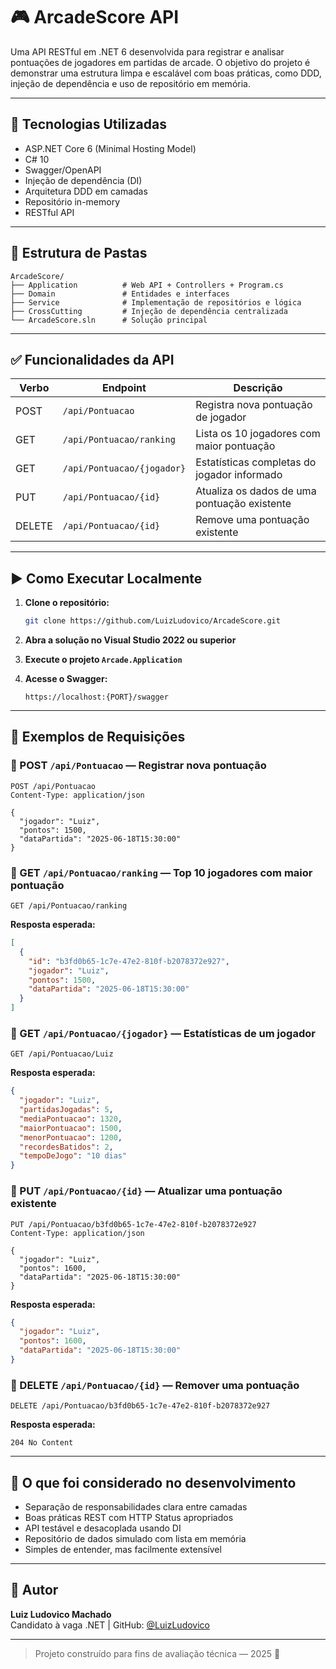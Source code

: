 
# 🎮 ArcadeScore API

Uma API RESTful em .NET 6 desenvolvida para registrar e analisar pontuações de jogadores em partidas de arcade. O objetivo do projeto é demonstrar uma estrutura limpa e escalável com boas práticas, como DDD, injeção de dependência e uso de repositório em memória.

---

## 🚀 Tecnologias Utilizadas

- ASP.NET Core 6 (Minimal Hosting Model)
- C# 10
- Swagger/OpenAPI
- Injeção de dependência (DI)
- Arquitetura DDD em camadas
- Repositório in-memory
- RESTful API

---

## 📂 Estrutura de Pastas

```
ArcadeScore/
├── Application          # Web API + Controllers + Program.cs
├── Domain               # Entidades e interfaces
├── Service              # Implementação de repositórios e lógica
├── CrossCutting         # Injeção de dependência centralizada
└── ArcadeScore.sln      # Solução principal
```

---

## ✅ Funcionalidades da API

| Verbo  | Endpoint                        | Descrição                                     |
|--------|----------------------------------|-----------------------------------------------|
| POST   | `/api/Pontuacao`                | Registra nova pontuação de jogador            |
| GET    | `/api/Pontuacao/ranking`        | Lista os 10 jogadores com maior pontuação     |
| GET    | `/api/Pontuacao/{jogador}`      | Estatísticas completas do jogador informado   |
| PUT    | `/api/Pontuacao/{id}`           | Atualiza os dados de uma pontuação existente  |
| DELETE | `/api/Pontuacao/{id}`           | Remove uma pontuação existente                |

---

## ▶️ Como Executar Localmente

1. **Clone o repositório:**
   ```bash
   git clone https://github.com/LuizLudovico/ArcadeScore.git
   ```

2. **Abra a solução no Visual Studio 2022 ou superior**

3. **Execute o projeto `Arcade.Application`**

4. **Acesse o Swagger:**
   ```
   https://localhost:{PORT}/swagger
   ```

---

## 🧪 Exemplos de Requisições

### 📌 POST `/api/Pontuacao` — Registrar nova pontuação

```http
POST /api/Pontuacao
Content-Type: application/json

{
  "jogador": "Luiz",
  "pontos": 1500,
  "dataPartida": "2025-06-18T15:30:00"
}
```

### 📌 GET `/api/Pontuacao/ranking` — Top 10 jogadores com maior pontuação

```http
GET /api/Pontuacao/ranking
```

**Resposta esperada:**
```json
[
  {
    "id": "b3fd0b65-1c7e-47e2-810f-b2078372e927",
    "jogador": "Luiz",
    "pontos": 1500,
    "dataPartida": "2025-06-18T15:30:00"
  }
]
```

### 📌 GET `/api/Pontuacao/{jogador}` — Estatísticas de um jogador

```http
GET /api/Pontuacao/Luiz
```

**Resposta esperada:**
```json
{
  "jogador": "Luiz",
  "partidasJogadas": 5,
  "mediaPontuacao": 1320,
  "maiorPontuacao": 1500,
  "menorPontuacao": 1200,
  "recordesBatidos": 2,
  "tempoDeJogo": "10 dias"
}
```

### 📌 PUT `/api/Pontuacao/{id}` — Atualizar uma pontuação existente

```http
PUT /api/Pontuacao/b3fd0b65-1c7e-47e2-810f-b2078372e927
Content-Type: application/json

{
  "jogador": "Luiz",
  "pontos": 1600,
  "dataPartida": "2025-06-18T15:30:00"
}
```

**Resposta esperada:**
```json
{
  "jogador": "Luiz",
  "pontos": 1600,
  "dataPartida": "2025-06-18T15:30:00"
}
```

### 📌 DELETE `/api/Pontuacao/{id}` — Remover uma pontuação

```http
DELETE /api/Pontuacao/b3fd0b65-1c7e-47e2-810f-b2078372e927
```

**Resposta esperada:**
```
204 No Content
```

---

## 🧠 O que foi considerado no desenvolvimento

- Separação de responsabilidades clara entre camadas
- Boas práticas REST com HTTP Status apropriados
- API testável e desacoplada usando DI
- Repositório de dados simulado com lista em memória
- Simples de entender, mas facilmente extensível

---

## 📌 Autor

**Luiz Ludovico Machado**  
Candidato à vaga .NET | GitHub: [@LuizLudovico](https://github.com/LuizLudovico)

---

> Projeto construído para fins de avaliação técnica — 2025 🚀
